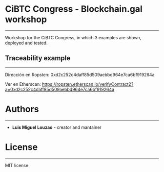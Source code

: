 # CiBTC Congress - Blockchain.gal workshop
___
Workshop for the CiBTC Congress, in which 3 examples are shown, deployed and tested.


## Traceability example
---
Dirección en Ropsten: 0xd2c252c4daff85d509aebbd964e7ca6bf919264a

Ver en Etherscan: https://ropsten.etherscan.io/verifyContract2?a=0xd2c252c4daff85d509aebbd964e7ca6bf919264a


# Authors
---
* **Luis Miguel Louzao** - creator and mantainer

# License
---
MIT license